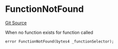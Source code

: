 # FunctionNotFound
[Git Source](https://github.com/thrackle-io/tron/blob/de69f371f7fd94a0b22f5a213d7ab3968548d9bf/src/client/token/handler/diamond/HandlerDiamond.sol)

When no function exists for function called


```solidity
error FunctionNotFound(bytes4 _functionSelector);
```

